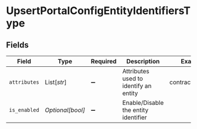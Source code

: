 # UpsertPortalConfigEntityIdentifiersType


## Fields

| Field                                 | Type                                  | Required                              | Description                           | Example                               |
| ------------------------------------- | ------------------------------------- | ------------------------------------- | ------------------------------------- | ------------------------------------- |
| `attributes`                          | List[*str*]                           | :heavy_minus_sign:                    | Attributes used to identify an entity | contract_number                       |
| `is_enabled`                          | *Optional[bool]*                      | :heavy_minus_sign:                    | Enable/Disable the entity identifier  |                                       |